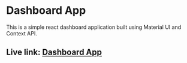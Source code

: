 # Dashboard App
This is a simple react dashboard application built using Material UI and Context API.

## Live link: [Dashboard App](https://cosmic-marigold-978576.netlify.app/)
